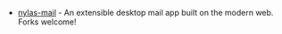- [nylas-mail](https://github.com/nylas/nylas-mail) - An extensible desktop mail app built on the modern web. Forks welcome!
